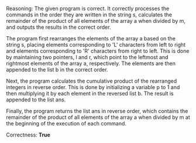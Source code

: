 Reasoning: 
The given program is correct. It correctly processes the commands in the order they are written in the string s, calculates the remainder of the product of all elements of the array a when divided by m, and outputs the results in the correct order.

The program first rearranges the elements of the array a based on the string s, placing elements corresponding to 'L' characters from left to right and elements corresponding to 'R' characters from right to left. This is done by maintaining two pointers, l and r, which point to the leftmost and rightmost elements of the array a, respectively. The elements are then appended to the list b in the correct order.

Next, the program calculates the cumulative product of the rearranged integers in reverse order. This is done by initializing a variable p to 1 and then multiplying it by each element in the reversed list b. The result is appended to the list ans.

Finally, the program returns the list ans in reverse order, which contains the remainder of the product of all elements of the array a when divided by m at the beginning of the execution of each command.

Correctness: **True**